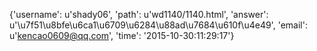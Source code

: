 {'username': u'shady06', 'path': u'wd1140/1140.html', 'answer': u'\u7f51\u8bfe\u6ca1\u6709\u6284\u88ad\u7684\u610f\u4e49', 'email': u'kencao0609@qq.com', 'time': '2015-10-30:11:29:17'}